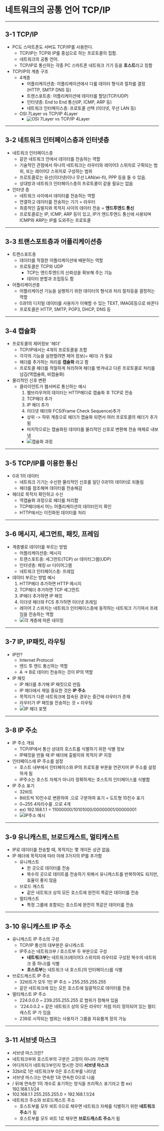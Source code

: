 # 네트워크의 공통 언어 TCP/IP

---

## 3-1 TCP/IP
- PC도 스마트폰도 서버도 TCP/IP를 사용한다.
  - TCP/IP는 TCP와 IP를 중심으로 하는 프로토콜의 집합.
  - 네트워크의 공통 언어.
  - TCP/IP로 통신하는 각종 PC 스마트폰 네트워크 기기 등을 **호스트**라고 칭함
- TCP/IP의 계층 구조
  - 4계층
    - 어플리케이션층: 어플리케이션에서 다룰 데이터 형식과 절차를 결정(HTTP, SMTP DNS 등)
    - 트랜스포트층: 어플리케이션에 데이터를 할당(TCP/UDP)
    - 인터넷층: End to End 통신(IP, ICMP, ARP 등)
    - 네트워크 인터페이스층: 프로토콜 선택 (이더넷, 무선 LAN 등)
  - OSI 7Layer vs TCP/IP 4Layer
    - ![OSI 7Layer vs TCP/IP 4Layer](https://raonctf.com/static/essential/images/network/network_layer_02.jpg)

---

## 3-2 네트워크 인터페이스층과 인터넷층
- 네트워크 인터페이스층
  - 같은 네트워크 안에서 데이터를 전송하는 역할
  - 기술적인 관점에서 하나의 네트워크는 라우터와 레이어3 스위치로 구획되는 범위, 또는 레이어2 스위치로 구성하는 범위
  - 프로토콜로는 유선(이더넷)이나 무선 LAN(wi-fi), PPP 등을 들 수 있음.
  - 상대방과 네트워크 인터페이스층의 프로토콜이 같을 필요는 없음
- 인터넷 층
  - 네트워크 사이에서 데이터를 전송하는 역할
  - 연결하고 데이터를 전송하는 기기 = 라우터
  - 최종적인 출발지와 목적지 사이의 데이터 전송 = **엔드투엔드 통신**
  - 프로토콜로는 IP, ICMP, ARP 등이 있고, IP가 엔드투엔드 통신에 사용되며 ICMP와 ARP는 IP를 도와주는 프로토콜
  
---

## 3-3 트랜스포트층과 어플리케이션층
- 트랜스포트층
  - 데이터를 적절한 어플리케이션에 배분하는 역할
  - 프로토콜은 TCP와 UDP
    - TCP는 엔드투엔드의 신뢰성을 확보해 주는 기능
    - 데이터 분할과 조립등도 함
- 어플리케이션층
  - 어플리케이션 기능을 실행하기 위한 데이터의 형식과 처리 절차등을 결정하는 역할
  - 0과1의 디지털 데이터를 사용자가 이해할 수 있는 TEXT, IMAGE등으로 바꾼다
  - 프로토콜은 HTTP, SMTP, POP3, DHCP, DNS 등

---

## 3-4 캡슐화
- 프로토콜의 제어정보 '헤더'
  - TCP/IP에서는 4개의 프로토콜을 조합
  - 각각의 기능을 실현할려면 제어 정보(= 헤더) 가 필요
  - 헤더를 추가하는 처리를 **캡슐화** 라고 함
  - 프로토콜 헤더를 적절하게 처리하여 헤더를 벗겨내고 다른 프로토콜로 처리를 넘김(역캡슐화, 비캡슐화)
- 물리적인 신호 변환
  - 클라이언트가 웹서버로 통신하는 예시
    1. 웹브라우저의 데이터는 HTTP헤더로 캡슐화 후 TCP로 전송
    2. TCP헤더 추가
    3. IP 헤더 추가
    4. 이더넷 헤더와 FCS(Frame Check Sequence)추가
    - 상위 -> 하위 계층으로 헤더가 캡슐화 되면서 여러 프로토콜의 헤더가 추가됨
    - 마지막으로는 캡슐화된 데이터를 물리적인 신호로 변환해 전송 매체로 내보냄
    - ![캡슐화 과정](https://www.researchgate.net/profile/Isara_Anantavrasilp/publication/49288737/figure/fig4/AS:669528941924353@1536639547060/Packet-encapsulation-TCP-IP-architecture-encapsulates-the-data-from-the-upper-layer-by.png)

---

## 3-5 TCP/IP를 이용한 통신
- 0과 1의 데이터
  - 네트워크 기기는 수신한 물리적인 신호를 일단 0과1의 데이터로 되돌림
  - 헤더를 참조해며 데이터를 전송해감
- 헤더로 목적지 확인하고 수신
  - 역캡슐화 과정으로 헤더를 처리함
  - TCP헤더에서 어느 어플리케이션의 데이터인지 확인
  - HTTP에서는 이진화된 데이터를 처리

---

## 3-6 메시지, 세그먼트, 패킷, 프레임
- 계층별로 데이터를 부르는 방법
  - 어플리케이션층: 메시지
  - 트랜스포트층: 세그먼트(TCP) or 데이터그램(UDP)
  - 인터넷층: 패킹 or 다이어그램
  - 네트워크 인터페이스층: 프레임
- 데이터 부르는 방법 예시
  1. HTTP헤더 추가하면 HTTP 메시지
  2. TCP헤더 추가하면 TCP 세그먼트
  3. IP헤더 추가하면 IP 패킷
  4. 이더넷 헤더와 FCS 추가하면 이더넷 프레임
  - 레이어 2 스위치는 네트워크 인터페이스층에 동작하는 네트워크 기기여서 프레임을 전송하는 역할
  - ![각 계층에 따른 네이밍](https://images.slideplayer.com/39/10948607/slides/slide_5.jpg)

---

## 3-7 IP, IP패킷, 라우팅
- IP란?
  - Internet Protocol
  - 엔드 투 엔드 통신하는 역할
  - A -> B로 데이터 전송하는 것이 IP의 역할
- IP 패킷
  - IP 헤더를 추가해 IP 패킷으로 만듬
  - IP 헤더에서 제일 중요한 것은 **IP 주소**
  - 목적지가 다른 네트워크에 접속된 경우는 중간에 라우터가 존재
  - 라우터가 IP 패킷을 전송하는 것 = 라우팅
  - ![IP 헤더 포맷](https://upload.wikimedia.org/wikipedia/commons/thumb/6/60/IPv4_Packet-en.svg/1200px-IPv4_Packet-en.svg.png)

---

## 3-8 IP 주소
- IP 주소 개요
  - TCP/IP에서 통신 상대의 호스트를 식별하기 위한 식별 정보
  - IP패킷을 만들 때 IP 헤더에 출발지와 목적지 IP 지정
- 인터페이스에 IP 주소를 설정
  - 호스트 내부에서 인터페이스와 IP의 프로토콜 부분을 연관지어 IP 주소를 설정하게 됨
  - IP주소는 호스트 자체가 아니라 정확하게는 호스트의 인터페이스를 식별함
- IP 주소 표기
  - 32비트
  - 8비트씩 10진수로 변환하여 .으로 구분하여 표기 = 도트형 10진수 표기
  - 0~255 4자리수를 .으로 4개
  - ex) 192.168.1.1 = 11000000/10101000/00000001/00000001
  - ![IP주소 예시](https://upload.wikimedia.org/wikipedia/commons/thumb/7/74/Ipv4_address.svg/750px-Ipv4_address.svg.png)


---

## 3-9 유니캐스트, 브로드캐스트, 멀티캐스트

- IP로 데이터를 전송할 때, 목적지는 몇 개이든 상관 없음.
- IP 헤더에 목적지에 따라 아래 3가지의 IP를 추가함
  - 유니캐스트
    - 한 곳으로 데이터를 전송
    - 복수의 곳으로 데이트를 전송하기 위해서 유니캐스트를 반복하여도 되지만, 효율이 좋지 않음
  - 브로드 캐스트
    - 같은 네트워크 상의 모든 호스트에 완전히 똑같은 데이터를 전송
  - 멀티캐스트
    - 특정 그룹에 포함되는 호스트에 완전히 똑같은 데이터를 전송

---

## 3-10 유니캐스트 IP 주소
- 유니캐스트 IP 주소의 구성
  - TCP/IP 통신의 대부분은 유니캐스트
  - IP주소는 네트워크부 / 호스트부 두 부분으로 구성
    - **네트워크부**는 네트워크(레이어3 스위치와 라우터로 구성된 복수의 네트워크 중 하나)를 식별
    - **호스트부**는 네트워크 내 호스트(의 인터페이스)를 식별
- 브로드캐스트 IP 주소
  - 32비트가 모두 1인 IP 주소 = 255.255.255.255
  - 같은 네트워크에 있는 모든 호스트에 일괄적으로 데이터를 전송
- 멀티캐스트 IP 주소
  - 224.0.0.0 ~ 239.255.255.255 로 범위가 정해져 있음
  - '224.0.0.2 = 같은 네트워크 상의 모든 라우터' 처럼 미리 정의되어 있는 멀티 캐스트 IP 가 있음
  - 239로 시작되는 범위는 사용자가 그룹을 자유롭게 정의 가능
  
---

## 3-11 서브넷 마스크
-  서브넷 마스크란?
  - 네트워크부와 호스트부의 구분은 고정이 아니라 가변적
  - 어디까지가 네트워크부인지 명시한 것이 **서브넷 마스크**
  - 32bit로 1은 네트워크부 0은 호스트부를 나타냄
  - 서브넷 마스크는 연속한 1과 연속한 0으로 나옴
  - / 뒤에 연속한 1의 개수로 표기하는 방식을 프리픽스 표기라고 함 ex) 192.168.1.1/24
  - 102.168.1.1 255.255.255.0 = 192.168.1.1/24
- 네트워크 주소와 브로드캐스트 주소
  - 호스트부를 모두 비트 0으로 채우면 네트워크 자체를 식별하기 위한 **네트워크 주소**가 됨
  - 호스트부를 모두 비트 1로 채우면 **브로드캐스트 주소**가 됨

---

